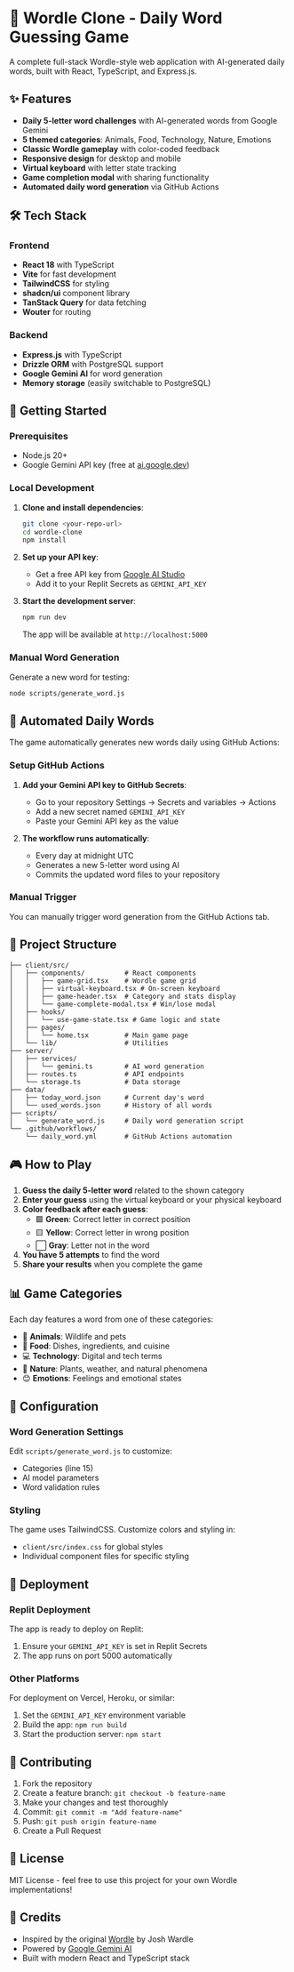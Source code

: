 # 🎯 Wordle Clone - Daily Word Guessing Game

A complete full-stack Wordle-style web application with AI-generated daily words, built with React, TypeScript, and Express.js.

## ✨ Features

- **Daily 5-letter word challenges** with AI-generated words from Google Gemini
- **5 themed categories**: Animals, Food, Technology, Nature, Emotions
- **Classic Wordle gameplay** with color-coded feedback
- **Responsive design** for desktop and mobile
- **Virtual keyboard** with letter state tracking
- **Game completion modal** with sharing functionality
- **Automated daily word generation** via GitHub Actions

## 🛠️ Tech Stack

### Frontend
- **React 18** with TypeScript
- **Vite** for fast development
- **TailwindCSS** for styling
- **shadcn/ui** component library
- **TanStack Query** for data fetching
- **Wouter** for routing

### Backend
- **Express.js** with TypeScript
- **Drizzle ORM** with PostgreSQL support
- **Google Gemini AI** for word generation
- **Memory storage** (easily switchable to PostgreSQL)

## 🚀 Getting Started

### Prerequisites
- Node.js 20+
- Google Gemini API key (free at [ai.google.dev](https://ai.google.dev/))

### Local Development

1. **Clone and install dependencies**:
   ```bash
   git clone <your-repo-url>
   cd wordle-clone
   npm install
   ```

2. **Set up your API key**:
   - Get a free API key from [Google AI Studio](https://ai.google.dev/)
   - Add it to your Replit Secrets as `GEMINI_API_KEY`

3. **Start the development server**:
   ```bash
   npm run dev
   ```
   
   The app will be available at `http://localhost:5000`

### Manual Word Generation

Generate a new word for testing:
```bash
node scripts/generate_word.js
```

## 🔄 Automated Daily Words

The game automatically generates new words daily using GitHub Actions:

### Setup GitHub Actions

1. **Add your Gemini API key to GitHub Secrets**:
   - Go to your repository Settings → Secrets and variables → Actions
   - Add a new secret named `GEMINI_API_KEY`
   - Paste your Gemini API key as the value

2. **The workflow runs automatically**:
   - Every day at midnight UTC
   - Generates a new 5-letter word using AI
   - Commits the updated word files to your repository

### Manual Trigger
You can manually trigger word generation from the GitHub Actions tab.

## 📁 Project Structure

```
├── client/src/
│   ├── components/          # React components
│   │   ├── game-grid.tsx    # Wordle game grid
│   │   ├── virtual-keyboard.tsx # On-screen keyboard
│   │   ├── game-header.tsx  # Category and stats display
│   │   └── game-complete-modal.tsx # Win/lose modal
│   ├── hooks/
│   │   └── use-game-state.tsx # Game logic and state
│   ├── pages/
│   │   └── home.tsx         # Main game page
│   └── lib/                 # Utilities
├── server/
│   ├── services/
│   │   └── gemini.ts        # AI word generation
│   ├── routes.ts            # API endpoints
│   └── storage.ts           # Data storage
├── data/
│   ├── today_word.json      # Current day's word
│   └── used_words.json      # History of all words
├── scripts/
│   └── generate_word.js     # Daily word generation script
└── .github/workflows/
    └── daily_word.yml       # GitHub Actions automation
```

## 🎮 How to Play

1. **Guess the daily 5-letter word** related to the shown category
2. **Enter your guess** using the virtual keyboard or your physical keyboard
3. **Color feedback after each guess**:
   - 🟩 **Green**: Correct letter in correct position
   - 🟨 **Yellow**: Correct letter in wrong position
   - ⬜ **Gray**: Letter not in the word
4. **You have 5 attempts** to find the word
5. **Share your results** when you complete the game

## 📊 Game Categories

Each day features a word from one of these categories:
- 🐾 **Animals**: Wildlife and pets
- 🍎 **Food**: Dishes, ingredients, and cuisine
- 💻 **Technology**: Digital and tech terms
- 🌿 **Nature**: Plants, weather, and natural phenomena
- 😊 **Emotions**: Feelings and emotional states

## 🔧 Configuration

### Word Generation Settings
Edit `scripts/generate_word.js` to customize:
- Categories (line 15)
- AI model parameters
- Word validation rules

### Styling
The game uses TailwindCSS. Customize colors and styling in:
- `client/src/index.css` for global styles
- Individual component files for specific styling

## 🚀 Deployment

### Replit Deployment
The app is ready to deploy on Replit:
1. Ensure your `GEMINI_API_KEY` is set in Replit Secrets
2. The app runs on port 5000 automatically

### Other Platforms
For deployment on Vercel, Heroku, or similar:
1. Set the `GEMINI_API_KEY` environment variable
2. Build the app: `npm run build`
3. Start the production server: `npm start`

## 🤝 Contributing

1. Fork the repository
2. Create a feature branch: `git checkout -b feature-name`
3. Make your changes and test thoroughly
4. Commit: `git commit -m "Add feature-name"`
5. Push: `git push origin feature-name`
6. Create a Pull Request

## 📄 License

MIT License - feel free to use this project for your own Wordle implementations!

## 🙏 Credits

- Inspired by the original [Wordle](https://www.nytimes.com/games/wordle/index.html) by Josh Wardle
- Powered by [Google Gemini AI](https://ai.google.dev/)
- Built with modern React and TypeScript stack